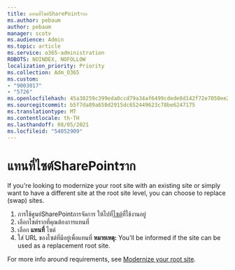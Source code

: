 ```yaml
---
title: แทนที่ไซต์SharePointราก
ms.author: pebaum
author: pebaum
manager: scotv
ms.audience: Admin
ms.topic: article
ms.service: o365-administration
ROBOTS: NOINDEX, NOFOLLOW
localization_priority: Priority
ms.collection: Adm_O365
ms.custom:
- "9003017"
- "5726"
ms.openlocfilehash: 45a38259c399eda0ccd79a34af6499cdede8d142f72e7050ee2f774292a62971
ms.sourcegitcommit: b5f7da89a650d2915dc652449623c78be6247175
ms.translationtype: MT
ms.contentlocale: th-TH
ms.lasthandoff: 08/05/2021
ms.locfileid: "54052909"
---
```

# <a name="replace-the-sharepoint-root-site"></a>แทนที่ไซต์SharePointราก
If you're looking to modernize your root site with an existing site or simply want to have a different site at the root site level, you can choose to replace (swap) sites.

1. การใช้ศูนย์SharePointการจัดการ ให้ไปที่[ไซต์](https://admin.microsoft.com/sharepoint?page=siteManagement&modern=true)ที่ใช้งานอยู่
2. เลือกไซต์รากที่คุณต้องการแทนที่
3. เลือก **แทนที่** ไซต์
4. ใส่ URL ของไซต์ที่มีอยู่เพื่อแทนที่ **หมายเหตุ:** You'll be informed if the site can be used as a replacement root site.

For more info around requirements, see [Modernize your root site](https://docs.microsoft.com/sharepoint/modern-root-site).

